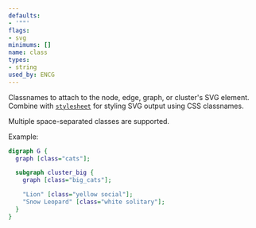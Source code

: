 ```yaml
---
defaults:
- '""'
flags:
- svg
minimums: []
name: class
types:
- string
used_by: ENCG
---
```

Classnames to attach to the node, edge, graph, or cluster's SVG element.
Combine with [`stylesheet`](#d:stylesheet) for styling SVG output
using CSS classnames.

Multiple space-separated classes are supported.

Example:

```dot
digraph G {
  graph [class="cats"];

  subgraph cluster_big {
    graph [class="big_cats"];

    "Lion" [class="yellow social"];
    "Snow Leopard" [class="white solitary"];
  }
}
```
